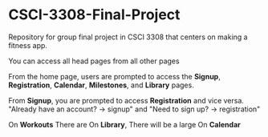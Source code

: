 # CSCI-3308-Final-Project
Repository for group final project in CSCI 3308 that centers on making a fitness app.


You can access all head pages from all other pages

From the home page, users are prompted to access the **Signup**, **Registration**, **Calendar**, **Milestones**, and **Library** pages.

From **Signup**, you are prompted to access **Registration** and vice versa.
"Already have an account? -> signup" and "Need to sign up? -> registration"


On **Workouts** There are 
On **Library**, There will be a large 
On **Calendar**